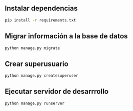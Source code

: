 ## Instalar dependencias

```bash
pip install -r requirements.txt
```

## Migrar información a la base de datos

```bash
python manage.py migrate
```

## Crear superusuario

```bash
python manage.py createsuperuser
```

## Ejecutar servidor de desarrrollo

```bash
python manage.py runserver
```
